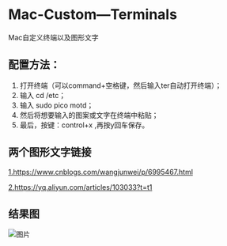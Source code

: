 # Mac-Custom—Terminals
Mac自定义终端以及图形文字

## 配置方法：
1. 打开终端（可以command+空格键，然后输入ter自动打开终端）；
2. 输入 cd /etc；
3. 输入 sudo pico motd；
4. 然后将想要输入的图案或文字在终端中粘贴；
5. 最后，按键：control+x ,再按y回车保存。

## 两个图形文字链接
[ 1.https://www.cnblogs.com/wangjunwei/p/6995467.html ]( https://www.cnblogs.com/wangjunwei/p/6995467.html )

[ 2.https://yq.aliyun.com/articles/103033?t=t1 ]( https://yq.aliyun.com/articles/103033?t=t1 )

## 结果图

![图片](https://github.com/xiaoxuhui1024/Mac-Custom-Terminals/blob/master/KoharuYoshino.png) 
